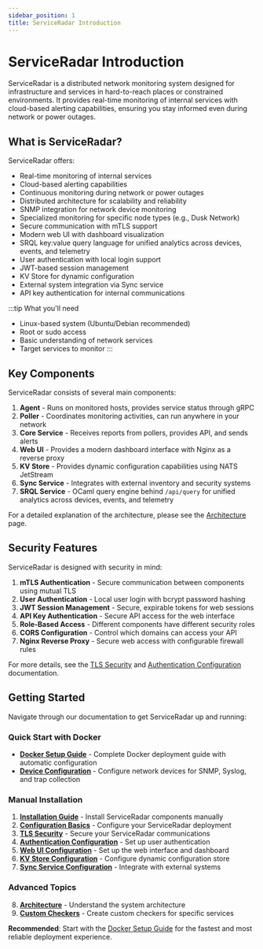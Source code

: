 ```yaml
---
sidebar_position: 1
title: ServiceRadar Introduction
---
```


# ServiceRadar Introduction

ServiceRadar is a distributed network monitoring system designed for infrastructure and services in hard-to-reach places or constrained environments. It provides real-time monitoring of internal services with cloud-based alerting capabilities, ensuring you stay informed even during network or power outages.

## What is ServiceRadar?

ServiceRadar offers:
- Real-time monitoring of internal services
- Cloud-based alerting capabilities
- Continuous monitoring during network or power outages
- Distributed architecture for scalability and reliability
- SNMP integration for network device monitoring
- Specialized monitoring for specific node types (e.g., Dusk Network)
- Secure communication with mTLS support
- Modern web UI with dashboard visualization
- SRQL key:value query language for unified analytics across devices, events, and telemetry
- User authentication with local login support
- JWT-based session management
- KV Store for dynamic configuration
- External system integration via Sync service
- API key authentication for internal communications

:::tip What you'll need
- Linux-based system (Ubuntu/Debian recommended)
- Root or sudo access
- Basic understanding of network services
- Target services to monitor
  :::

## Key Components

ServiceRadar consists of several main components:

1. **Agent** - Runs on monitored hosts, provides service status through gRPC
2. **Poller** - Coordinates monitoring activities, can run anywhere in your network
3. **Core Service** - Receives reports from pollers, provides API, and sends alerts
4. **Web UI** - Provides a modern dashboard interface with Nginx as a reverse proxy
5. **KV Store** - Provides dynamic configuration capabilities using NATS JetStream
6. **Sync Service** - Integrates with external inventory and security systems
7. **SRQL Service** - OCaml query engine behind `/api/query` for unified analytics across devices, events, and telemetry

For a detailed explanation of the architecture, please see the [Architecture](./architecture.md) page.

## Security Features

ServiceRadar is designed with security in mind:

1. **mTLS Authentication** - Secure communication between components using mutual TLS
2. **User Authentication** - Local user login with bcrypt password hashing
3. **JWT Session Management** - Secure, expirable tokens for web sessions
4. **API Key Authentication** - Secure API access for the web interface
5. **Role-Based Access** - Different components have different security roles
6. **CORS Configuration** - Control which domains can access your API
7. **Nginx Reverse Proxy** - Secure web access with configurable firewall rules

For more details, see the [TLS Security](./tls-security.md) and [Authentication Configuration](./auth-configuration.md) documentation.

## Getting Started

Navigate through our documentation to get ServiceRadar up and running:

### Quick Start with Docker
- **[Docker Setup Guide](./docker-setup.md)** - Complete Docker deployment guide with automatic configuration
- **[Device Configuration](./device-configuration.md)** - Configure network devices for SNMP, Syslog, and trap collection

### Manual Installation
1. **[Installation Guide](./installation.md)** - Install ServiceRadar components manually
2. **[Configuration Basics](./configuration.md)** - Configure your ServiceRadar deployment
3. **[TLS Security](./tls-security.md)** - Secure your ServiceRadar communications
4. **[Authentication Configuration](./auth-configuration.md)** - Set up user authentication
5. **[Web UI Configuration](./web-ui.md)** - Set up the web interface and dashboard
6. **[KV Store Configuration](./kv-configuration.md)** - Configure dynamic configuration store
7. **[Sync Service Configuration](./sync.md)** - Integrate with external systems

### Advanced Topics
8. **[Architecture](./architecture.md)** - Understand the system architecture
9. **[Custom Checkers](./custom-checkers.md)** - Create custom checkers for specific services

**Recommended**: Start with the [Docker Setup Guide](./docker-setup.md) for the fastest and most reliable deployment experience.
